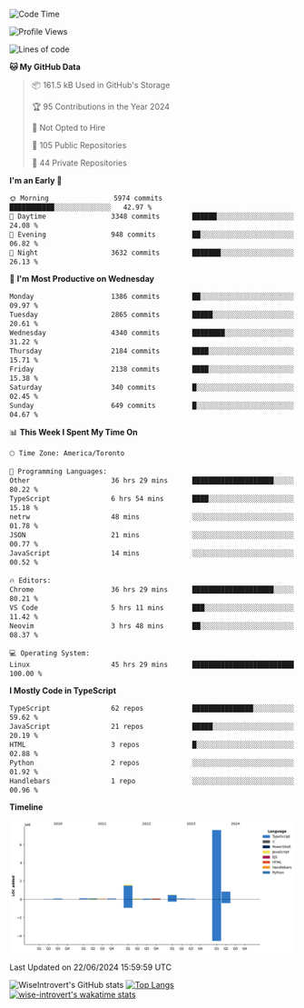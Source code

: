 <!--START_SECTION:waka-->
![Code Time](http://img.shields.io/badge/Code%20Time-1%2C774%20hrs%2014%20mins-blue)

![Profile Views](http://img.shields.io/badge/Profile%20Views-4-blue)

![Lines of code](https://img.shields.io/badge/From%20Hello%20World%20I%27ve%20Written-11.2%20million%20lines%20of%20code-blue)

**🐱 My GitHub Data** 

> 📦 161.5 kB Used in GitHub's Storage 
 > 
> 🏆 95 Contributions in the Year 2024
 > 
> 🚫 Not Opted to Hire
 > 
> 📜 105 Public Repositories 
 > 
> 🔑 44 Private Repositories 
 > 
**I'm an Early 🐤** 

```text
🌞 Morning                5974 commits        ███████████░░░░░░░░░░░░░░   42.97 % 
🌆 Daytime                3348 commits        ██████░░░░░░░░░░░░░░░░░░░   24.08 % 
🌃 Evening                948 commits         ██░░░░░░░░░░░░░░░░░░░░░░░   06.82 % 
🌙 Night                  3632 commits        ███████░░░░░░░░░░░░░░░░░░   26.13 % 
```
📅 **I'm Most Productive on Wednesday** 

```text
Monday                   1386 commits        ██░░░░░░░░░░░░░░░░░░░░░░░   09.97 % 
Tuesday                  2865 commits        █████░░░░░░░░░░░░░░░░░░░░   20.61 % 
Wednesday                4340 commits        ████████░░░░░░░░░░░░░░░░░   31.22 % 
Thursday                 2184 commits        ████░░░░░░░░░░░░░░░░░░░░░   15.71 % 
Friday                   2138 commits        ████░░░░░░░░░░░░░░░░░░░░░   15.38 % 
Saturday                 340 commits         █░░░░░░░░░░░░░░░░░░░░░░░░   02.45 % 
Sunday                   649 commits         █░░░░░░░░░░░░░░░░░░░░░░░░   04.67 % 
```


📊 **This Week I Spent My Time On** 

```text
🕑︎ Time Zone: America/Toronto

💬 Programming Languages: 
Other                    36 hrs 29 mins      ████████████████████░░░░░   80.22 % 
TypeScript               6 hrs 54 mins       ████░░░░░░░░░░░░░░░░░░░░░   15.18 % 
netrw                    48 mins             ░░░░░░░░░░░░░░░░░░░░░░░░░   01.78 % 
JSON                     21 mins             ░░░░░░░░░░░░░░░░░░░░░░░░░   00.77 % 
JavaScript               14 mins             ░░░░░░░░░░░░░░░░░░░░░░░░░   00.52 % 

🔥 Editors: 
Chrome                   36 hrs 29 mins      ████████████████████░░░░░   80.21 % 
VS Code                  5 hrs 11 mins       ███░░░░░░░░░░░░░░░░░░░░░░   11.42 % 
Neovim                   3 hrs 48 mins       ██░░░░░░░░░░░░░░░░░░░░░░░   08.37 % 

💻 Operating System: 
Linux                    45 hrs 29 mins      █████████████████████████   100.00 % 
```

**I Mostly Code in TypeScript** 

```text
TypeScript               62 repos            ███████████████░░░░░░░░░░   59.62 % 
JavaScript               21 repos            █████░░░░░░░░░░░░░░░░░░░░   20.19 % 
HTML                     3 repos             █░░░░░░░░░░░░░░░░░░░░░░░░   02.88 % 
Python                   2 repos             ░░░░░░░░░░░░░░░░░░░░░░░░░   01.92 % 
Handlebars               1 repo              ░░░░░░░░░░░░░░░░░░░░░░░░░   00.96 % 
```



**Timeline**

![Lines of Code chart](https://raw.githubusercontent.com/wise-introvert/wise-introvert/master/assets/bar_graph.png)


 Last Updated on 22/06/2024 15:59:59 UTC
<!--END_SECTION:waka-->

![WiseIntrovert's GitHub stats](https://github-readme-stats.vercel.app/api?username=wise-introvert&count_private=true&show_icons=true)
[![Top Langs](https://github-readme-stats.vercel.app/api/top-langs/?username=wise-introvert&langs_count=10)](https://github.com/anuraghazra/github-readme-stats)
[![wise-introvert's wakatime stats](https://github-readme-stats.vercel.app/api/wakatime?username=wiseintrovert)](https://github.com/anuraghazra/github-readme-stats)
